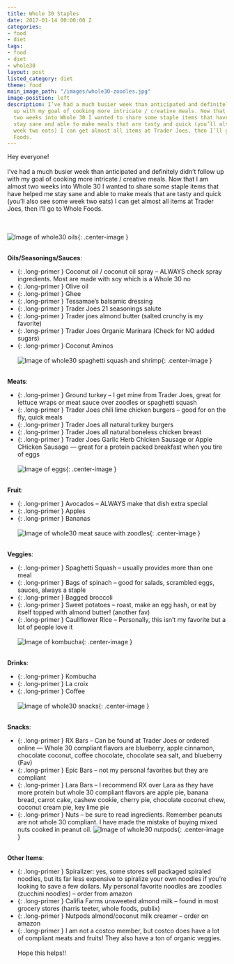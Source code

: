 ```yaml
---
title: Whole 30 Staples
date: 2017-01-14 00:00:00 Z
categories:
- food
- diet
tags:
- food
- diet
- whole30
layout: post
listed_category: diet
theme: food
main_image_path: "/images/whole30-zoodles.jpg"
image-position: left
description: I’ve had a much busier week than anticipated and definitely didn’t follow
  up with my goal of cooking more intricate / creative meals. Now that I am almost
  two weeks into Whole 30 I wanted to share some staple items that have helped me
  stay sane and able to make meals that are tasty and quick (you’ll also see some
  week two eats) I can get almost all items at Trader Joes, then I’ll go to Whole
  Foods.
---
```


Hey everyone!
<br /><br />
I’ve had a much busier week than anticipated and definitely didn’t follow up with my goal of cooking more intricate / creative meals. Now that I am almost two weeks into Whole 30 I wanted to share some staple items that have helped me stay sane and able to make meals that are tasty and quick (you’ll also see some week two eats) I can get almost all items at Trader Joes, then I’ll go to Whole Foods.
<!-- excerpt -->
<br /><br />
![Image of whole30 oils](/images/whole30-oils.jpg){: .center-image }
<br /><br />

**Oils/Seasonings/Sauces**:
<br />
* {: .long-primer } Coconut oil / coconut oil spray – ALWAYS check spray ingredients. Most are made with soy which is a Whole 30 no
* {: .long-primer } Olive oil
* {: .long-primer } Ghee
* {: .long-primer } Tessamae’s balsamic dressing
* {: .long-primer } Trader Joes 21 seasonings salute
* {: .long-primer } Trader joes almond butter (salted crunchy is my favorite)
* {: .long-primer } Trader Joes Organic Marinara (Check for NO added sugars)
* {: .long-primer } Coconut Aminos
<br /><br />
![Image of whole30 spaghetti squash and shrimp](/images/whole30-squash.jpg){: .center-image }
<br /><br />

**Meats**:
<br />
* {: .long-primer } Ground turkey – I get mine from Trader Joes, great for lettuce wraps or meat sauce over zoodles or spaghetti squash
* {: .long-primer } Trader Joes chili lime chicken burgers – good for on the fly, quick meals
* {: .long-primer } Trader Joes all natural turkey burgers
* {: .long-primer } Trader Joes all natural boneless chicken breast
* {: .long-primer } Trader Joes Garlic Herb Chicken Sausage or Apple CHicken Sausage — great for a protein packed breakfast when you tire of eggs
<br /><br />
![Image of eggs](/images/whole30-eggs2.jpg){: .center-image }
<br /><br />

**Fruit**:
<br />
* {: .long-primer } Avocados – ALWAYS make that dish extra special
* {: .long-primer } Apples
* {: .long-primer } Bananas
<br /><br />
![Image of whole30 meat sauce with zoodles](/images/whole30-zoodles.jpg){: .center-image }
<br /><br />

**Veggies**:
<br />
* {: .long-primer } Spaghetti Squash – usually provides more than one meal
* {: .long-primer } Bags of spinach – good for salads, scrambled eggs, sauces, always a staple
* {: .long-primer } Bagged broccoli
* {: .long-primer } Sweet potatoes – roast, make an egg hash, or eat by itself topped with almond butter! (another fav)
* {: .long-primer } Cauliflower Rice – Personally, this isn’t my favorite but a lot of people love it
<br /><br />
![Image of kombucha](/images/whole30-kombucha.jpg){: .center-image }
<br /><br />

**Drinks**:
<br />
* {: .long-primer } Kombucha
* {: .long-primer } La croix
* {: .long-primer } Coffee
<br /><br />
![Image of whole30 snacks](/images/whole30-snacks.jpg){: .center-image }
<br /><br />

**Snacks**:
<br />
* {: .long-primer } RX Bars – Can be found at Trader Joes or ordered online — Whole 30 compliant flavors are blueberry, apple cinnamon, chocolate coconut, coffee chocolate, chocolate sea salt, and blueberry (Fav)
* {: .long-primer } Epic Bars – not my personal favorites but they are compliant
* {: .long-primer } Lara Bars – I recommend RX over Lara as they have more protein but whole 30 compliant flavors are apple pie, banana bread, carrot cake, cashew cookie, cherry pie, chocolate coconut chew, coconut cream pie, key lime pie
* {: .long-primer } Nuts – be sure to read ingredients. Remember peanuts are not whole 30 compliant. I have made the mistake of buying mixed nuts cooked in peanut oil.
![Image of whole30 nutpods](/images/whole30-nutpods.jpg){: .center-image }
<br /><br />

**Other Items**:
<br />
* {: .long-primer } Spiralizer: yes, some stores sell packaged spiraled noodles, but its far less expensive to spiralize your own noodles if you’re looking to save a few dollars. My personal favorite noodles are zoodles (zucchini noodles) – order from amazon
* {: .long-primer } Califia Farms unsweeted almond milk – found in most grocery stores (harris teeter, whole foods, publix)
* {: .long-primer } Nutpods almond/coconut milk creamer – order on amazon
* {: .long-primer } I am not a costco member, but costco does have a lot of compliant meats and fruits! They also have a ton of organic veggies.
<br /><br />
Hope this helps!!
